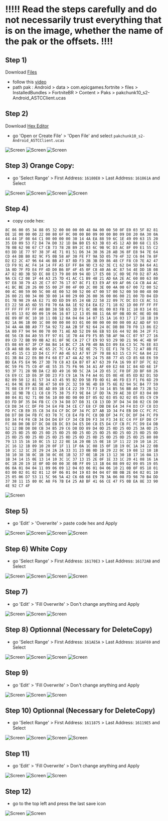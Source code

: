 # !!!!! Read the steps carefully and do not necessarily trust everything that is on the image, whether the name of the pak or the offsets. !!!!
## Step 1)
Download [Files](https://play.google.com/store/apps/details?id=com.marc.files) 
- follow this [video](https://youtu.be/8N6MFhZ8XlY?si=ULY7uNq79dFiOSix)
- path pak : Android > data > com.epicgames.fortnite > files > InstalledBundles > FortniteBR > Content > Paks > pakchunk10_s2-Android_ASTCClient.ucas

## Step 2)
Download [Hex Editor](https://play.google.com/store/apps/details?id=tk.yunus.hexeditor&pcampaignid=web_share)
- go 'Open or Create File' > 'Open File' and select ```pakchunk10_s2-Android_ASTCClient.ucas```

![Screen](../../Assets/OrangeCopy/OrangeCopy1.jpg)
![Screen](../../Assets/OrangeCopy/OrangeCopy2.jpg)
![Screen](../../Assets/OrangeCopy/OrangeCopy3.jpg)

## Step 3) Orange Copy:
- go 'Select Range' > First Address: ```16180E0``` > Last Address: ```161861A``` and Select

![Screen](../../Assets/OrangeCopy/OrangeCopy4.jpg)
![Screen](../../Assets/OrangeCopy/OrangeCopy5.jpg)
![Screen](../../Assets/OrangeCopy/OrangeCopy6.jpg)
![Screen](../../Assets/OrangeCopy/OrangeCopy7.jpg)

## Step 4)
- copy code hex: 

```
8C 06 00 05 34 88 05 32 00 00 00 00 48 0A 00 00 50 0F E0 03 5F 82 81 DE 1E 00 00 00 22 00 80 6F 0C 00 00 B0 09 00 00 B0 09 D8 20 0A 30 0A 44 44 1F 08 64 C1 00 00 00 00 30 14 4A EA 88 59 6C 1E 49 09 63 15 20 35 E0 09 53 F2 D4 7A D0 32 1D BA B0 E5 63 3B 03 45 12 AD B0 68 C1 E5 7B 0B 62 98 67 C7 CB 73 78 2B B9 2C 83 6C 9B 9C D3 AC 8F 09 E1 55 C2 03 DD 1E 77 97 38 3F 4E 71 01 51 D6 34 38 36 28 AB 36 8F E8 94 7E 64 CD 44 DB B0 82 9C F5 0B 58 AF 30 FE F7 9A 5D 05 79 4F 32 C6 04 7A 8F D2 E2 2C 47 96 64 46 BB A7 87 8D F3 2B 3B D9 86 48 CF F8 C0 7E A2 47 CD F9 91 AC F4 14 14 FF A5 EF FF B4 9D C3 62 3E C1 62 D4 5D B4 64 A1 3A 0D 7F FD E4 FF 4D D0 B6 8F 4F 45 0F C8 40 A6 4C 87 54 4E DD 1B 08 A7 82 8D 3B 5D EC 88 E3 79 80 89 94 8D 17 E5 08 1C 0D 9E F0 D2 87 A5 9A CE C2 08 1F 44 A3 25 7D 41 AC C1 B9 48 21 AD 6A 2E AC 60 80 63 80 97 E8 38 79 43 2E C7 07 76 17 07 8C F1 E3 E9 AF 69 AF 06 C4 CB A4 AC 41 BC BE 28 26 00 55 00 2F 00 4F 00 2C 00 3E 00 4A 00 67 00 72 00 52 00 4C 00 59 00 5C 00 4E 00 52 00 52 00 47 00 57 00 52 00 50 00 48 00 26 00 21 00 34 00 3D 00 14 00 29 00 26 00 36 00 06 00 21 00 7D 04 ED D1 7B 98 29 4A E2 71 0D ED D9 85 24 6B 22 58 22 09 7C DC D3 CE AC 51 E3 22 58 A5 6D 55 F8 70 6A 8A 1E 92 E4 EA E2 71 18 02 1D 00 FF FF FF FF FF FF FF FF A0 B0 38 5B 65 3D F1 8C 0B 01 00 03 FB 1C 18 03 14 01 15 05 13 02 00 09 19 06 16 07 12 13 05 08 11 0A 0F 0B 0D 0C 0E 0D 08 0E 09 0F 0C 10 10 11 0B 12 0A 04 04 14 07 15 1A 16 03 17 17 18 1B 19 02 1A 06 1B 00 1C 00 00 00 00 03 01 00 00 00 00 00 00 00 A2 AD 6F 93 34 4A 4A BB A9 77 5A 92 72 AA 2B 5F 92 64 24 8C DB B8 78 F0 13 86 E2 5A 80 F7 94 94 00 70 00 71 AE AD 52 D9 66 EB 93 E6 44 92 86 34 2F F1 0E 56 CB 84 A9 55 FF 97 01 1E 70 44 F9 F5 B5 5B AF 9A CC 07 97 27 16 89 CD 72 BB 99 0B A2 81 8F 9E CA 27 C7 E9 93 93 29 9D 21 96 4C 4B 9F E5 08 69 67 3F CF 0A B4 14 BC C7 2A FB 40 BA D3 09 EA C3 5C 76 EE 83 CB A8 6B 86 89 4C 65 2C 7C CA F2 5E 0E 75 71 EE F1 78 5C 72 A7 8B FE 45 45 15 C3 1D D4 CC F7 A0 4E 63 A7 97 2F 70 88 63 15 C3 FC 6A 84 22 D1 3B 84 22 E6 B0 F4 68 E7 A7 4A A2 95 24 75 88 77 45 CD 85 68 E6 59 BD EA F5 E4 96 27 3D 78 C8 A3 EA B7 07 A7 63 39 FA 16 99 87 DF 7C 82 0C 59 F6 75 C0 4F 4E 55 35 75 F6 96 34 A1 AF 69 E2 68 1C 84 6D 6E 1F 93 3F 71 28 9B DA C2 8D 49 16 9D 5C 2A 14 2D 65 1C F0 DF 2D BF 60 26 C6 E9 CC 1D E6 3F DD 23 F3 C9 1A 7A F4 A4 01 D5 0E 4E 85 ED B2 D1 5D B2 09 50 12 81 57 34 43 45 95 B2 D9 5B FD 0D 61 46 FD E3 F1 F6 6D 29 41 04 9E E9 AE 5B 47 50 69 2C 32 59 9E 4D E0 75 6E 82 94 5C B4 77 59 7E 08 C8 FF 83 DE AD 89 1B C4 22 39 73 F3 34 14 B5 56 BB A0 73 2B 52 86 1E 9B 7B C1 C8 C0 75 38 75 F3 9E 84 1F DD 7A 39 AE 38 EF 83 04 80 80 04 81 92 71 00 56 10 80 0D 00 00 D7 05 02 03 05 02 02 05 05 C9 C9 D3 FD DF 35 D4 FB CC C9 34 D8 D7 D8 31 C8 13 DD 3F D4 34 D8 02 C6 D0 C8 D8 34 CC DF F0 34 E4 FB 34 CE C7 E8 CF DB D8 E4 34 F4 D3 CF C8 D3 FD FC CB E0 35 C8 34 E4 CF DC DF 34 FC D7 AB 1D 34 F4 EB D0 CC FC FC D8 D7 D8 D4 FB FC 03 78 7C C8 E4 FB FC C8 DB DF 34 FC DC DF D4 FC F9 E0 34 F4 F8 CB 34 D4 D4 EF CF 34 CB D9 F3 34 F3 34 EC C4 FF EF D8 CF FC 88 D0 DB D7 DC D8 EB DC D3 D4 E5 D0 C8 E5 D4 CF CB FC FC D9 E4 DB 52 12 DB D8 D8 CB 34 B5 29 C6 D8 DD 89 D4 0D 25 0D 25 0D 25 3A 0D 25 0D 25 0D 25 0D 25 0D 25 0D 25 0D 25 0D 25 0D 25 0D 25 0D 25 0D 25 0D 25 0D 25 0D 25 0D 25 0D 25 0D 25 0D 25 0D 25 0D 25 0D 25 0D 25 80 80 79 13 15 16 10 0C 15 12 22 0E 1A 20 0B 15 0E 18 1F 11 22 19 10 1A 2C 2C 16 12 1B 09 10 20 0F 1F 11 1F 0A 1C 08 15 0F 1B 19 0C 1A 34 22 0B 10 1C 12 1C 2E 29 24 2A 2A 33 31 23 0B 0D 1B 29 22 0C 19 08 12 10 1B 38 10 38 38 0C 1B 38 0C 0E 1B 32 37 0E 1B 28 13 12 30 1B 17 16 0A 13 1B 34 14 15 0E 13 14 10 3C 1C 37 13 15 2E 0F 1E 33 1C 20 41 08 16 1A 0C 1B 20 19 1E 0F 0D 00 00 3E 0B FF 09 13 1B 04 08 09 02 09 05 19 05 06 0A 01 04 04 11 09 06 09 12 04 03 06 01 04 06 10 21 0B 0F 05 18 01 03 00 02 01 02 01 12 0F 06 01 04 19 03 04 04 07 0B 0B 2E 04 02 01 10 25 05 06 D7 53 11 5C 96 5A 42 C6 6B 68 E9 7B 3A 06 08 FD 98 70 B4 DD 37 38 11 15 80 0C A8 F6 7B E4 25 A8 BF 41 66 CE 47 F5 0B EA 8E 33 90 4E 92 C7 4F
```

![Screen](../../Assets/OrangeCopy/OrangeCopy9.jpg)

## Step 5)
- go 'Edit' > 'Overwrite' > paste code hex and Apply

![Screen](../../Assets/OrangeCopy/OrangeCopy5e.jpg)
![Screen](../../Assets/OrangeCopy/OrangeCopy8.jpg)
![Screen](../../Assets/OrangeCopy/OrangeCopy10.jpg)
![Screen](../../Assets/OrangeCopy/OrangeCopy11.jpg)

## Step 6) White Copy
- go 'Select Range' > First Address: ```16170E3``` > Last Address: ```16172AB``` and Select

![Screen](../../Assets/OrangeCopy/OrangeCopy4.jpg)
![Screen](../../Assets/OrangeCopy/OrangeCopy12.jpg)
![Screen](../../Assets/OrangeCopy/OrangeCopy13.jpg)
![Screen](../../Assets/OrangeCopy/OrangeCopy14.jpg)

## Step 7)
- go 'Edit' > 'Fill Overwrite' > Don't change anything and Apply

![Screen](../../Assets/OrangeCopy/OrangeCopy15.jpg)
![Screen](../../Assets/OrangeCopy/OrangeCopy16.jpg)
![Screen](../../Assets/OrangeCopy/OrangeCopy17.jpg)

## Step 8) Optionnal (Necessary for DeleteCopy)
- go 'Select Range' > First Address: ```161AE5A``` > Last Address: ```161AF69``` and Select

![Screen](../../Assets/OrangeCopy/OrangeCopy4.jpg)
![Screen](../../Assets/OrangeCopy/OrangeCopy12.jpg)
![Screen](../../Assets/OrangeCopy/OrangeCopy13.jpg)
![Screen](../../Assets/OrangeCopy/OrangeCopy14.jpg)

## Step 9)
- go 'Edit' > 'Fill Overwrite' > Don't change anything and Apply

![Screen](../../Assets/OrangeCopy/OrangeCopy15.jpg)
![Screen](../../Assets/OrangeCopy/OrangeCopy16.jpg)
![Screen](../../Assets/OrangeCopy/OrangeCopy17.jpg)

## Step 10) Optionnal (Necessary for DeleteCopy)
- go 'Select Range' > First Address: ```1611875``` > Last Address: ```16119E5``` and Select

![Screen](../../Assets/OrangeCopy/OrangeCopy4.jpg)
![Screen](../../Assets/OrangeCopy/OrangeCopy12.jpg)
![Screen](../../Assets/OrangeCopy/OrangeCopy13.jpg)
![Screen](../../Assets/OrangeCopy/OrangeCopy14.jpg)

## Step 11)
- go 'Edit' > 'Fill Overwrite' > Don't change anything and Apply

![Screen](../../Assets/OrangeCopy/OrangeCopy15.jpg)
![Screen](../../Assets/OrangeCopy/OrangeCopy16.jpg)
![Screen](../../Assets/OrangeCopy/OrangeCopy17.jpg)

## Step 12)
- go to the top left and press the last save icon

![Screen](../../Assets/OrangeCopy/OrangeCopy18.jpg)
![Screen](../../Assets/OrangeCopy/OrangeCopy19.jpg)